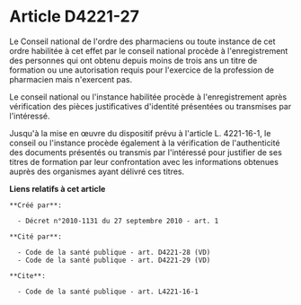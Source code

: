 # Article D4221-27

Le Conseil national de l'ordre des pharmaciens ou toute instance de cet ordre habilitée à cet effet par le conseil national
procède à l'enregistrement des personnes qui ont obtenu depuis moins de trois ans un titre de formation ou une autorisation
requis pour l'exercice de la profession de pharmacien mais n'exercent pas. 

Le conseil national ou l'instance habilitée procède à l'enregistrement après vérification des pièces justificatives
d'identité présentées ou transmises par l'intéressé. 

Jusqu'à la mise en œuvre du dispositif prévu à l'article L. 4221-16-1, le conseil ou l'instance procède également à la
vérification de l'authenticité des documents présentés ou transmis par l'intéressé pour justifier de ses titres de formation
par leur confrontation avec les informations obtenues auprès des organismes ayant délivré ces titres.

**Liens relatifs à cet article**

	**Créé par**:

	  - Décret n°2010-1131 du 27 septembre 2010 - art. 1

	**Cité par**:

	  - Code de la santé publique - art. D4221-28 (VD)
	  - Code de la santé publique - art. D4221-29 (VD)

	**Cite**:

	  - Code de la santé publique - art. L4221-16-1
